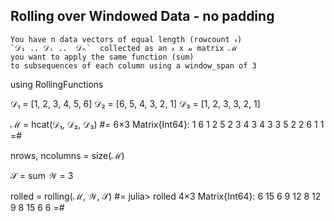 ## Rolling over Windowed Data - no padding
```
You have n data vectors of equal length (rowcount 𝓇)
`𝒟₁ .. 𝒟ᵢ ..  𝒟ₙ`  collected as an 𝓇 x 𝓃 matrix ℳ
you want to apply the same function (sum) 
to subsequences of each column using a window_span of 3

```
using RollingFunctions

𝒟₁ = [1, 2, 3, 4, 5, 6]
𝒟₂ = [6, 5, 4, 3, 2, 1]
𝒟₃ = [1, 2, 3, 3, 2, 1]

ℳ = hcat(𝒟₁, 𝒟₂, 𝒟₃)
#=
6×3 Matrix{Int64}:
 1  6  1
 2  5  2
 3  4  3
 4  3  3
 5  2  2
 6  1  1
=#

nrows, ncolumns = size(ℳ)

𝒮 = sum
𝒲 = 3

rolled = rolling(ℳ, 𝒲, 𝒮)
#=
julia> rolled
4×3 Matrix{Int64}:
  6  15  6
  9  12  8
 12   9  8
 15   6  6
=#

```
